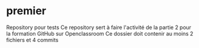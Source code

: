# premier
Repository pour tests
Ce repository sert à faire l'activité de la partie 2 pour la formation GitHub sur Openclassroom
Ce dossier doit contenir au moins 2 fichiers et 4 commits
